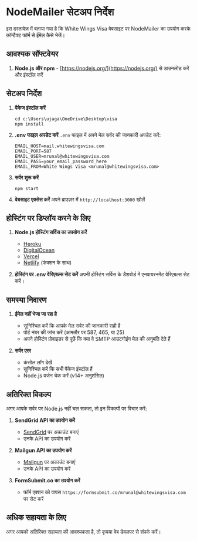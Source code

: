 # NodeMailer सेटअप निर्देश

इस दस्तावेज़ में बताया गया है कि White Wings Visa वेबसाइट पर NodeMailer का उपयोग करके कॉन्टैक्ट फॉर्म से ईमेल कैसे भेजें।

## आवश्यक सॉफ्टवेयर

1. **Node.js और npm** - [https://nodejs.org/](https://nodejs.org/) से डाउनलोड करें और इंस्टॉल करें

## सेटअप निर्देश

1. **पैकेज इंस्टॉल करें**
   ```
   cd c:\Users\ujaga\OneDrive\Desktop\visa
   npm install
   ```

2. **.env फाइल अपडेट करें**
   `.env` फाइल में अपने मेल सर्वर की जानकारी अपडेट करें:
   ```
   EMAIL_HOST=mail.whitewingsvisa.com
   EMAIL_PORT=587
   EMAIL_USER=mrunal@whitewingsvisa.com
   EMAIL_PASS=your_email_password_here
   EMAIL_FROM=White Wings Visa <mrunal@whitewingsvisa.com>
   ```

3. **सर्वर शुरू करें**
   ```
   npm start
   ```

4. **वेबसाइट एक्सेस करें**
   अपने ब्राउज़र में `http://localhost:3000` खोलें

## होस्टिंग पर डिप्लॉय करने के लिए

1. **Node.js होस्टिंग सर्विस का उपयोग करें**
   - [Heroku](https://www.heroku.com/)
   - [DigitalOcean](https://www.digitalocean.com/)
   - [Vercel](https://vercel.com/)
   - [Netlify](https://www.netlify.com/) (फंक्शन के साथ)

2. **होस्टिंग पर .env वेरिएबल्स सेट करें**
   अपनी होस्टिंग सर्विस के डैशबोर्ड में एनवायरनमेंट वेरिएबल्स सेट करें।

## समस्या निवारण

1. **ईमेल नहीं भेजा जा रहा है**
   - सुनिश्चित करें कि आपके मेल सर्वर की जानकारी सही है
   - पोर्ट नंबर की जांच करें (आमतौर पर 587, 465, या 25)
   - अपने होस्टिंग प्रोवाइडर से पूछें कि क्या वे SMTP आउटगोइंग मेल की अनुमति देते हैं

2. **सर्वर एरर**
   - कंसोल लॉग देखें
   - सुनिश्चित करें कि सभी पैकेज इंस्टॉल हैं
   - Node.js वर्जन चेक करें (v14+ अनुशंसित)

## अतिरिक्त विकल्प

अगर आपके सर्वर पर Node.js नहीं चल सकता, तो इन विकल्पों पर विचार करें:

1. **SendGrid API का उपयोग करें**
   - [SendGrid](https://sendgrid.com/) पर अकाउंट बनाएं
   - उनके API का उपयोग करें

2. **Mailgun API का उपयोग करें**
   - [Mailgun](https://www.mailgun.com/) पर अकाउंट बनाएं
   - उनके API का उपयोग करें

3. **FormSubmit.co का उपयोग करें**
   - फॉर्म एक्शन को वापस `https://formsubmit.co/mrunal@whitewingsvisa.com` पर सेट करें

## अधिक सहायता के लिए

अगर आपको अतिरिक्त सहायता की आवश्यकता है, तो कृपया वेब डेवलपर से संपर्क करें।